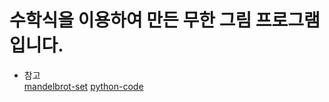 # 수학식을 이용하여 만든 무한 그림 프로그램입니다.
- 참고 <br>
[mandelbrot-set](https://www.wikiwand.com/en/Mandelbrot_set)
[python-code](https://www.reddit.com/r/Python/comments/m4vt07/i_made_a_mandelbrot_zooming_program_for_my_high/)
